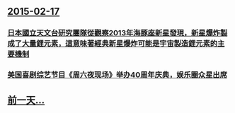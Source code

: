 ## [2015-02-17](/zh/news/2015/02/17/index.md)

### [日本國立天文台研究團隊從觀察2013年海豚座新星發現，新星爆炸製成了大量鋰元素，這意味著經典新星爆炸可能是宇宙製造鋰元素的主要機制](/zh/news/2015/02/17/日本國立天文台研究團隊從觀察2013年海豚座新星發現-新星爆炸製成了大量鋰元素-這意味著經典新星爆炸可能是宇宙製造鋰元素.md)
### [美国喜剧综艺节目《周六夜现场》举办40周年庆典，娱乐圈众星出席](/zh/news/2015/02/17/美国喜剧综艺节目-周六夜现场-举办40周年庆典-娱乐圈众星出席.md)
## [前一天...](/zh/news/2015/02/15/index.md)

